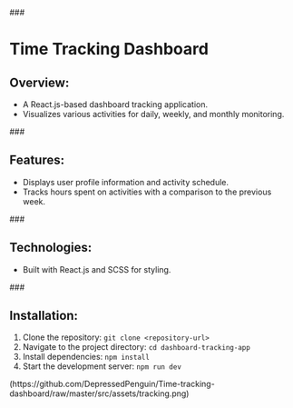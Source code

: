 <!DOCTYPE html>
<html lang="en">

<head>
    <meta charset="UTF-8">
</head>

<body>
###
    <h1>Time Tracking Dashboard</h1>
    <h2>Overview:</h2>
    <ul>
        <li>A React.js-based dashboard tracking application.</li>
        <li>Visualizes various activities for daily, weekly, and monthly monitoring.</li>
    </ul>
###
    <h2>Features:</h2>
    <ul>
        <li>Displays user profile information and activity schedule.</li>
        <li>Tracks hours spent on activities with a comparison to the previous week.</li>
    </ul>
###
    <h2>Technologies:</h2>
    <ul>
        <li>Built with React.js and SCSS for styling.</li>
    </ul>
###
    <h2>Installation:</h2>
    <ol>
        <li>Clone the repository: <code>git clone &lt;repository-url&gt;</code></li>
        <li>Navigate to the project directory: <code>cd dashboard-tracking-app</code></li>
        <li>Install dependencies: <code>npm install</code></li>
        <li>Start the development server: <code>npm run dev</code></li>
    </ol>
    (https://github.com/DepressedPenguin/Time-tracking-dashboard/raw/master/src/assets/tracking.png)


</body>

</html>
